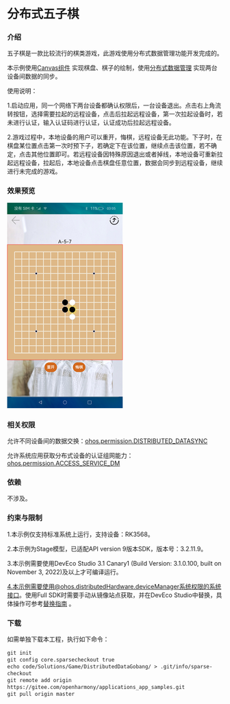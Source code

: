 # 分布式五子棋

### 介绍

五子棋是一款比较流行的棋类游戏，此游戏使用分布式数据管理功能开发完成的。

本示例使用[Canvas组件](https://gitee.com/openharmony/docs/blob/master/zh-cn/application-dev/reference/arkui-ts/ts-components-canvas-canvas.md) 实现棋盘、棋子的绘制，使用[分布式数据管理](https://gitee.com/openharmony/docs/blob/master/zh-cn/application-dev/reference/apis/js-apis-distributed-data.md) 实现两台设备间数据的同步。

使用说明：

1.启动应用，同一个网络下两台设备都确认权限后，一台设备退出。点击右上角流转按钮，选择需要拉起的远程设备，点击后拉起远程设备，第一次拉起设备时，若未进行认证，输入认证码进行认证，认证成功后拉起远程设备。

2.游戏过程中，本地设备的用户可以重开，悔棋，远程设备无此功能。下子时，在棋盘某位置点击第一次时预下子，若确定下在该位置，继续点击该位置，若不确定，点击其他位置即可。若远程设备因特殊原因退出或者掉线，本地设备可重新拉起远程设备，拉起后，本地设备点击棋盘任意位置，数据会同步到远程设备，继续进行未完成的游戏。

### 效果预览

![](./screenshots/devices/index.png)

### 相关权限

允许不同设备间的数据交换：[ohos.permission.DISTRIBUTED_DATASYNC](https://gitee.com/openharmony/docs/blob/master/zh-cn/application-dev/security/permission-list.md)

允许系统应用获取分布式设备的认证组网能力：[ohos.permission.ACCESS_SERVICE_DM](https://gitee.com/openharmony/docs/blob/master/zh-cn/application-dev/security/permission-list.md#ohospermissionaccess_service_dm)

### 依赖

不涉及。

### 约束与限制

1.本示例仅支持标准系统上运行，支持设备：RK3568。

2.本示例为Stage模型，已适配API version 9版本SDK，版本号：3.2.11.9。

3.本示例需要使用DevEco Studio 3.1 Canary1 (Build Version: 3.1.0.100, built on November 3, 2022)及以上才可编译运行。

4.本示例需要使用@ohos.distributedHardware.deviceManager系统权限的系统接口。使用Full SDK时需要手动从镜像站点获取，并在DevEco Studio中替换，具体操作可参考[替换指南](https://gitee.com/openharmony/docs/blob/master/zh-cn/application-dev/quick-start/full-sdk-switch-guide.md) 。

### 下载

如需单独下载本工程，执行如下命令：

````
git init
git config core.sparsecheckout true
echo code/Solutions/Game/DistributedDataGobang/ > .git/info/sparse-checkout
git remote add origin https://gitee.com/openharmony/applications_app_samples.git
git pull origin master
````